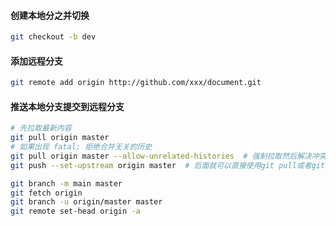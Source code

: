 #### 创建本地分之并切换

```bash
git checkout -b dev
```



#### 添加远程分支

```bash
git remote add origin http://github.com/xxx/document.git
```



#### 推送本地分支提交到远程分支

```bash
# 先拉取最新内容
git pull origin master
# 如果出现 fatal: 拒绝合并无关的历史
git pull origin master --allow-unrelated-histories  # 强制拉取然后解决冲突
git push --set-upstream origin master  # 后面就可以直接使用git pull或者git push

git branch -m main master
git fetch origin
git branch -u origin/master master
git remote set-head origin -a
```

